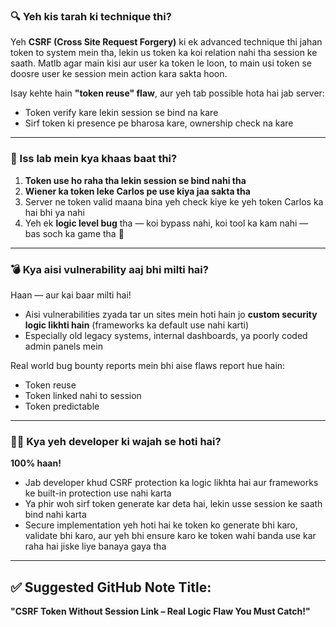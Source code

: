 ### 🔍 Yeh kis tarah ki technique thi?

Yeh **CSRF (Cross Site Request Forgery)** ki ek advanced technique thi jahan token to system mein tha, lekin us token ka koi relation nahi tha session ke saath. Matlb agar main kisi aur user ka token le loon, to main usi token se doosre user ke session mein action kara sakta hoon.

Isay kehte hain **"token reuse" flaw**, aur yeh tab possible hota hai jab server:

* Token verify kare lekin session se bind na kare
* Sirf token ki presence pe bharosa kare, ownership check na kare

---

### 🧪 Iss lab mein kya khaas baat thi?

1. **Token use ho raha tha lekin session se bind nahi tha**
2. **Wiener ka token leke Carlos pe use kiya jaa sakta tha**
3. Server ne token valid maana bina yeh check kiye ke yeh token Carlos ka hai bhi ya nahi
4. Yeh ek **logic level bug** tha — koi bypass nahi, koi tool ka kam nahi — bas soch ka game tha 🧠

---

### 💣 Kya aisi vulnerability aaj bhi milti hai?

Haan — aur kai baar milti hai!

* Aisi vulnerabilities zyada tar un sites mein hoti hain jo **custom security logic likhti hain** (frameworks ka default use nahi karti)
* Especially old legacy systems, internal dashboards, ya poorly coded admin panels mein

Real world bug bounty reports mein bhi aise flaws report hue hain:

* Token reuse
* Token linked nahi to session
* Token predictable

---

### 👨‍💻 Kya yeh developer ki wajah se hoti hai?

**100% haan!**

* Jab developer khud CSRF protection ka logic likhta hai aur frameworks ke built-in protection use nahi karta
* Ya phir woh sirf token generate kar deta hai, lekin usse session ke saath bind nahi karta
* Secure implementation yeh hoti hai ke token ko generate bhi karo, validate bhi karo, aur yeh bhi ensure karo ke token wahi banda use kar raha hai jiske liye banaya gaya tha

---

## ✅ Suggested GitHub Note Title:

**"CSRF Token Without Session Link – Real Logic Flaw You Must Catch!"**
